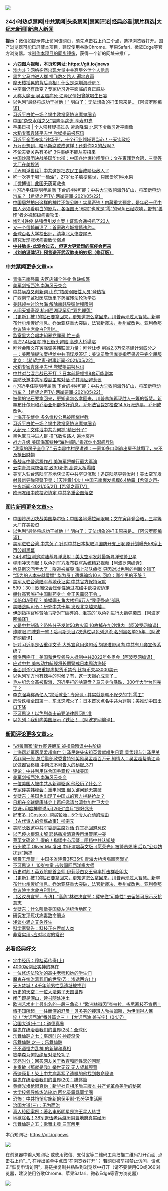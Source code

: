 ![](https://raw.githubusercontent.com/fqnews/bnews/master/64photo/fqnews-qr.jpg)

<div id="tt">
<h3>24小时热点禁闻|<a href="#%E4%B8%AD%E5%85%B1%E7%A6%81%E9%97%BB%E6%9B%B4%E5%A4%9A%E6%96%87%E7%AB%A0">中共禁闻</a>|<a href="#%E5%9B%BE%E7%89%87%E6%96%B0%E9%97%BB%E6%9B%B4%E5%A4%9A%E6%96%87%E7%AB%A0">头条禁闻</a>|<a href="#%E6%96%B0%E9%97%BB%E8%AF%84%E8%AE%BA%E6%9B%B4%E5%A4%9A%E6%96%87%E7%AB%A0">禁闻评论|<a href="#%E5%BF%85%E7%9C%8B%E7%BB%8F%E5%85%B8%E5%A5%BD%E6%96%87">经典必看|<a href="/video.md#%E7%A6%81%E7%89%87%E7%B2%BE%E9%80%89">禁片精选</a>|<a href="https://github.com/fqnews/djy/blob/master/gb/nf1351518.md#1">大纪元新闻</a>|<a href="https://github.com/fqnews/ntdtv/blob/master/gb/prog204.md#1">新唐人新闻</a></h3>
<div><b>提示：</b>微信如提示停止访问该网页，须先点击右上角三个点，选择浏览器打开。国产浏览器可能已屏蔽本项目，建议使用谷歌Chrome、苹果Safari、微软Edge等官方浏览器。或<a href="https://github.com/fqnews/bnews/blob/master/%E5%88%B6%E4%BD%9Cgit%E7%A6%81%E9%97%BB%E9%95%9C%E5%83%8F.md">制作本项目的同步镜像</a>，获得一个新的网址来推广。</div>
<ul>
<li><b><a href="http://d1.bdrive.tk/64.mp4" target="_blank">六四图片视频</a>，本页短网址: https://git.io/jnews</b></li>
<li><a href="/comments/20210522/1551654.md">涉内斗？网络突然出现大量中共高层外泄个人信息</a></li>
<li><a href="/cbnews/20210522/1551752.md">黑色宝马冲进人群 撞飞数名路人 遍地哀声</a></li>
<li><a href="/cbnews/20210522/1551596.md">摩天楼摇晃的背后真相！什么是深圳海砂房？</a></li>
<li><a href="/cnnews/20210522/1551747.md">中南海仍有政变？专家析习近平面临的真正威胁</a></li>
<li><a href="/comments/20210522/1551767.md">人称大魔医 吴孟超病死 江泽民情妇曾献唱生日宴</a></li>
<li><a href="/topimagenews/20210522/1551696.md">以色列“最终将成功干掉他！” 明白了：无法想象的打击原来是...【阿波罗网编译】</a></li>
<li><a href="/cbnews/20210522/1551761.md">习近平白忙一场？揭中欧投资协议魔鬼细节</a></li>
<li><a href="/cbnews/20210522/1551671.md">中国“杂交水稻之父”袁隆平病逝 享寿91岁</a></li>
<li><a href="/baitai/20210522/1551843.md">苹果日报 &#124; 个人崇拜疑搞过头 紧急降温 北京下令撤习近平画像</a></li>
<li><a href="/cbnews/20210522/1551851.md">水稻专家袁隆平去世 党媒提前报死讯</a></li>
<li><a href="/bannedvideo/20210522/1551749.md">习近平全面充实“钱袋子”，十个行业领域要当心！--天钧政经</a></li>
<li><a href="/cnnews/20210522/1551623.md">万万没想到，哈马斯腐败成这样！还剩你XX的战啊？</a></li>
<li><a href="/lifebaike/20210522/1551771.md">不论夫妻关系有多好 3件事绝不能从实招来</a></li>
<li><a href="/topimagenews/20210522/1551799.md">中国炒房团决战美国华尔街；中国各地爆拉闸限电；文在寅拜登会晤，三星等大厂在美投资</a></li>
<li><a href="/ssgc/20210522/1551540.md">〖兲朝浮世绘〗中共这是把农民工当成阶级敌人了</a></li>
<li><a href="/health/20210522/1551597.md">吃一次等于喝“一桶油”，27岁女子脑梗离世，只因爱吃1种水果</a></li>
<li><a href="/ssgc/20210522/1551530.md">〖微博谈〗此国无药可救也</a></li>
<li><a href="/comments/20210522/1551824.md">💥习近平任期明年届满 下台的4种可能；中共大举收购海外矿山，将垄断电动汽车？【希望之声TV-两岸要闻-2021/05/22】</a></li>
<li><a href="/bblog/20210522/1551362.md">中国居然拍出这样的神片还能公映！实属奇迹！内藏重大预言，是年轻一代中国人必须看明白的影片。各强国灭“邪灵”也就是“零”的号角已经吹响，带有“兽印”者必被超级病毒攻击。</a></li>
<li><a href="/cnnews/20210522/1551603.md">惨烈4跌停 杀猪盘引发血案！证监会通报抓了23人</a></li>
<li><a href="/cnnews/20210522/1551829.md">又一个信赖崩溃了：首家政府城投债违约…</a></li>
<li><a href="/comments/20210522/1551675.md">全球百名大学榜出炉，清华北大惨变尾巴</a></li>
<li><a href="/comments/20210522/1551931.md">研究发现冠状病毒致命弱点</a></li>
<li><b><a href="/comments/20200211/1275071.md" target="_blank">中共肺炎-此波会过去，但更大更猛烈的瘟疫会再来</a></b></li>
<li><b><a href="/comments/20200207/1272816.md" target="_blank">《刘伯温碑记》预言避开武汉肺炎的妙招（修订版）</a></b></li>
</ul>
</div>

<div class="catlist">
<h3><a href="/cbnews/" target="_blank">中共禁闻</a><span><a href="/cbnews/" target="_blank" rel="nofollow">更多文章>></a></span></h3>
<ul>
<li><a href="/cbnews/20210523/1552040.md" target="_blank">青海云南强震 灾区店铺全停业 急缺帐篷</a></li>
<li><a href="/comments/20210523/1552030.md" target="_blank">美军剑指西沙.南海风云突变</a></li>
<li><a href="/cbnews/20210523/1552028.md" target="_blank">中共瞒疫又创新词 山东“核酸弱阳性人员”登热搜</a></li>
<li><a href="/cbnews/20210523/1551988.md" target="_blank">广西南宁监狱医院饭里下药摧残法轮功学员</a></li>
<li><a href="/cbnews/20210523/1551978.md" target="_blank">美韩领袖讨论台海 解除南韩导弹射程限制</a></li>
<li><a href="/cbnews/20210523/1551965.md" target="_blank">人间天堂奇观 杭州西湖现罕见“双色睡莲”</a></li>
<li><a href="/comments/20210523/1551953.md" target="_blank">【更新】被T的钻石要拿回来，更知道怎么拿回来，川普再现过人智慧。新罕布什尔州传好消息。乔治亚获重大突破，法官新裁决，乔州或改色。亚利桑那参议院主席收白F信封。</a></li>
<li><a href="/cbnews/20210522/1551940.md" target="_blank">监室里大合唱才知邪党罪恶 忙三退</a></li>
<li><a href="/cbnews/20210522/1551861.md" target="_blank">青海7.4级强震 市民街头避险 高速大桥塌陷</a></li>
<li><a href="/comments/20210522/1551860.md" target="_blank">拜登会晤文在寅强调美韩联盟力量；拜登让步 削减2.3万亿基建计划四分之一；美两院提法案拒给中共间谍发签证；美议员致信库克指苹果近乎完全屈服北京；【希望之声-时事新闻-2021/05/22】</a></li>
<li><a href="/cbnews/20210522/1551851.md" target="_blank">水稻专家袁隆平去世 党媒提前报死讯</a></li>
<li><a href="/cbnews/20210522/1551839.md" target="_blank">中共对台混合战已开打 ？日本前将领提8套可能剧本</a></li>
<li><a href="/cbnews/20210522/1551826.md" target="_blank">美防长邀中共军委副主席对话 许其亮回避惹议</a></li>
<li><a href="/comments/20210522/1551824.md" target="_blank">💥习近平任期明年届满 下台的4种可能；中共大举收购海外矿山，将垄断电动汽车？【希望之声TV-两岸要闻-2021/05/22】</a></li>
<li><a href="/comments/20210522/1551816.md" target="_blank">被偷的钻石要拿回来，更知道怎么拿回来，川普总统再现胜人一筹的智慧。新罕布什尔州和乔治亚州都传好消息。乔州法官裁定检查14.5万张选票，乔州或改色。</a></li>
<li><a href="/cbnews/20210522/1551777.md" target="_blank">上海开花博会 多名维权公民被围堵拦截</a></li>
<li><a href="/cbnews/20210522/1551761.md" target="_blank">习近平白忙一场？揭中欧投资协议魔鬼细节</a></li>
<li><a href="/cbnews/20210522/1551753.md" target="_blank">大纪元：文件泄中共为何抓“精日分子”</a></li>
<li><a href="/cbnews/20210522/1551752.md" target="_blank">黑色宝马冲进人群 撞飞数名路人 遍地哀声</a></li>
<li><a href="/cbnews/20210522/1551716.md" target="_blank">战力升级 美国海军特种“海豹部队”乘迷你小潜舰登陆</a></li>
<li><a href="/cbnews/20210522/1551704.md" target="_blank">“我家的房子全倒了” 云南震中村民讲述：一家10多口刚逃出房子就塌了，来不及抢出财物</a></li>
<li><a href="/cbnews/20210522/1551688.md" target="_blank">备战与中俄远程作战 美海军将举行最大军演</a></li>
<li><a href="/cbnews/20210522/1551687.md" target="_blank">云南青海深夜强震 致30死伤 高速大桥塌陷</a></li>
<li><a href="/comments/20210522/1551682.md" target="_blank">美军入驻台湾陆军基地获证实中共罕见沉默！追踪陆基导弹发射！美太空军发射最新导弹预警卫星；1天连震14次！中国云南爆发规模6.4地震【希望之声-午夜新闻-2021/05/21】【希望之声TV】</a></li>
<li><a href="/cbnews/20210522/1551673.md" target="_blank">欧洲冻结中欧投资协定 中共多重企图落空</a></li>

</ul>
</div>
<div class="catlist">
<h3><a href="/topimagenews/" target="_blank">图片新闻</a><span><a href="/topimagenews/" target="_blank" rel="nofollow">更多文章>></a></span></h3>
<ul>
<li><a href="/topimagenews/20210522/1551799.md" target="_blank">中国炒房团决战美国华尔街；中国各地爆拉闸限电；文在寅拜登会晤，三星等大厂在美投资</a></li>
<li><a href="/topimagenews/20210522/1551696.md" target="_blank">以色列“最终将成功干掉他！” 明白了：无法想象的打击原来是&#8230;【阿波罗网编译】</a></li>
<li><a href="/topimagenews/20210521/1551152.md" target="_blank">美军进驻台湾 中共怂了 针对中共日本拟取消国防开支上限 原计划曝光58家上市公司黑幕</a></li>
<li><a href="/topimagenews/20210521/1551038.md" target="_blank">24小时监测追踪陆基导弹发射！美太空军发射最新导弹预警卫星</a></li>
<li><a href="/topimagenews/20210521/1550979.md" target="_blank">弹雨冲天而起！以色列军方发布铁穹系统精彩视频【阿波罗网编译】</a></li>
<li><a href="/topimagenews/20210521/1550881.md" target="_blank">哈马斯这回亏大了：隧道被摧毁 海上部队瘫痪 只因对以色列的判断全错了</a></li>
<li><a href="/topimagenews/20210521/1550880.md" target="_blank">“华为的人本来就爱嫖” 华为员工遭爆骗炮10人 回呛：哪个男的不脏？</a></li>
<li><a href="/topimagenews/20210521/1550688.md" target="_blank">美军入驻台湾陆军基地获证实 中共官方保持沉默</a></li>
<li><a href="/topimagenews/20210521/1550640.md" target="_blank">599：30！欧洲议会压倒性通过冻结中欧投资协定</a></li>
<li><a href="/topimagenews/20210520/1550584.md" target="_blank">朝鲜高官施打中国制药身亡 金正恩震怒下令…</a></li>
<li><a href="/topimagenews/20210520/1550302.md" target="_blank">10倍CIA密探？ 美媒曝五角大楼拥6万人“秘密卧底”部队</a></li>
<li><a href="/topimagenews/20210520/1550301.md" target="_blank">美陆战队司令：研究中共十年 发现北京越来越…</a></li>
<li><a href="/topimagenews/20210520/1550150.md" target="_blank">伊朗指挥官称赞哈马斯对”“破碎的、沮丧的”以色列进行火箭弹袭击 【阿波罗网编译】</a></li>
<li><a href="/topimagenews/20210519/1549605.md" target="_blank">又是中共制造？恐怖分子发射50枚火箭 10枚掉在加沙境内 【阿波罗网编译】</a></li>
<li><a href="/topimagenews/20210519/1549591.md" target="_blank">炸瞎眼 四肢剩一臂！哈马斯头目7次逃过以色列追杀 名列黑名单25年 【阿波罗网编译】</a></li>
<li><a href="/topimagenews/20210519/1549524.md" target="_blank">针对习近平是否重评文革 大外宣竟用这句话 胡锡进带风向 中共有几套宣传系统？</a></li>
<li><a href="/topimagenews/20210519/1549350.md" target="_blank">佩洛西呼吁：美国和世界领导人抵制中共2022年冬奥会【阿波罗网编译】</a></li>
<li><a href="/topimagenews/20210519/1549228.md" target="_blank">应对中共 美核动力航舰将长期警戒日本周边海域</a></li>
<li><a href="/topimagenews/20210518/1549110.md" target="_blank">全面封杀?大陆重提虚拟货币禁令 比特币失43000美元</a></li>
<li><a href="/topimagenews/20210518/1548857.md" target="_blank">以色列军方也有棘手的时候？有，这一天担心成真了…</a></li>
<li><a href="/topimagenews/20210518/1548658.md" target="_blank">毛左纪念文革被取消，习近平打的啥算盘？马云身价暴跌，300年大学为何完了？</a></li>
<li><a href="/topimagenews/20210518/1548437.md" target="_blank">李克强喜称两亿人“灵活就业” 专家讽 : 其实就是朝不保夕的“打零工”</a></li>
<li><a href="/topimagenews/20210517/1548236.md" target="_blank">房价跌幅全国第一，东北这城火了；日本首次点名中共为罪魁；美推动中国出口下降</a></li>
<li><a href="/topimagenews/20210517/1548134.md" target="_blank">不可思议！以色列袭击前要法律顾问批准</a></li>
<li><a href="/topimagenews/20210517/1547999.md" target="_blank">以色列：我们向美国展示了铁证！ 【阿波罗网编译】</a></li>

</ul>
</div>
<div class="catlist">
<h3><a href="/comments/" target="_blank">新闻评论</a><span><a href="/comments/" target="_blank" rel="nofollow">更多文章>></a></span></h3>
<ul>
<li><a href="/comments/20210523/1552043.md" target="_blank">“战狼画家”新作网评翻车 被指像暗讽中共阶级</a></li>
<li><a href="/comments/20210523/1552032.md" target="_blank">上海帮老军医吴孟超病亡 江泽民姘头宋祖英曾献唱生日宴 吴孟超与江泽民关系非同一般 总后勤部政委曾特别奖励吴孟超百万元 知情人：吴孟超帮助江泽民做器官移植 中南海不可告人的秘密_371</a></li>
<li><a href="/comments/20210523/1552031.md" target="_blank">评论：中共利用联合国争霸权 挑战美国</a></li>
<li><a href="/comments/20210523/1552030.md" target="_blank">美军剑指西沙.南海风云突变</a></li>
<li><a href="/comments/20210523/1552026.md" target="_blank">一位美国人被中共从新疆驱逐 他经历了什么？</a></li>
<li><a href="/comments/20210523/1552025.md" target="_blank">专家评美韩峰会：重申同盟 但关键问题无突破</a></li>
<li><a href="/comments/20210523/1552020.md" target="_blank">戈壁东：美国也出现了中国式的官方拦路抢劫？</a></li>
<li><a href="/comments/20210523/1552018.md" target="_blank">日相在全球健康峰会上再吁邀请台湾参加世卫大会</a></li>
<li><a href="/comments/20210523/1552017.md" target="_blank">惊讶~印度神童说5月26日“血月”是好兆头</a></li>
<li><a href="/comments/20210523/1552010.md" target="_blank">好市多（Costco）购买轮胎，5个令人心动的理由</a></li>
<li><a href="/comments/20210523/1552007.md" target="_blank">【古代诗人的修炼故事】柳宗元</a></li>
<li><a href="/comments/20210523/1552006.md" target="_blank">美防长数邀中共军委副主席对话 许其亮回避惹议</a></li>
<li><a href="/comments/20210523/1552005.md" target="_blank">以巴停火根源未解 耶路撒冷清真寺再爆警民冲突</a></li>
<li><a href="/comments/20210523/1551981.md" target="_blank">蔡英文确诊？ 假的！指挥中心示警：阻挡中共认知战</a></li>
<li><a href="/comments/20210523/1551971.md" target="_blank">街头歌手 Oliver Ma 复出 中环演唱英文版《愿荣光》被警员熄咪 后以“公众妨扰罪”拘捕</a></li>
<li><a href="/comments/20210523/1551970.md" target="_blank">强震无示警！ 中国多省连震3死35伤 青海大桥垮塌画面曝光</a></li>
<li><a href="/comments/20210523/1551955.md" target="_blank">不可思议！ 10岁神童 击败国际西洋棋大师</a></li>
<li><a href="/comments/20210523/1551954.md" target="_blank">历史时刻！英双航舰首会师 伊莉莎白女王号率打击群赴印太</a></li>
<li><a href="/comments/20210523/1551953.md" target="_blank">【更新】被T的钻石要拿回来，更知道怎么拿回来，川普再现过人智慧。新罕布什尔州传好消息。乔治亚获重大突破，法官新裁决，乔州或改色。亚利桑那参议院主席收白F信封。</a></li>
<li><a href="/comments/20210523/1551945.md" target="_blank">【区议员宣誓．专访】“高危”林进决宣誓：冀守住“可能性” 去留皆可展示反抗意志</a></li>
<li><a href="/comments/20210523/1551944.md" target="_blank">戈壁东：什么叫做美国极左派统治地区？</a></li>
<li><a href="/comments/20210522/1551931.md" target="_blank">研究发现冠状病毒致命弱点</a></li>
<li><a href="/comments/20210522/1551930.md" target="_blank">浅谈小满之艾灸养生</a></li>
<li><a href="/comments/20210522/1551929.md" target="_blank">科学家警告：科技正在吞噬人类</a></li>
<li><a href="/comments/20210522/1551928.md" target="_blank">非常实用~应对地震的常识</a></li>

</ul>
</div>

<div class="catlist">
<h3>必看经典好文</h3>
<ul>
<li><a href="/tculture/xiulian/20151104/467495.md" target="_blank">定中经历：穆桂英传奇(上)</a></li>
<li><a href="/lifebaike/20201113/1430218.md" target="_blank">4000案例证实神的存在</a></li>
<li><a href="/cbnews/20200702/1354550.md" target="_blank">一位修炼法轮功的高中老师和她的学生们</a></li>
<li><a href="/topimagenews/20180527/948369.md" target="_blank">魔鬼在统治着我们的世界(7)：渗透西方(上)</a></li>
<li><a href="/ccpdope/20181219/1049286.md" target="_blank">天火焚城！4千年前男性乱遗址被找到</a></li>
<li><a href="/tculture/20121025/73067.md" target="_blank">历史的天空：一位大法弟子天国世界</a></li>
<li><a href="/tculture/20200803/1373949.md" target="_blank">闭门即是深山，读书随处净土</a></li>
<li><a href="/bannedvideo/20210418/1528557.md" target="_blank">欧洲艺术史上最出名的一段三角恋！“欧洲林徽因”克拉拉，拣尽寒枝不肯栖！情不知所起，一往而深的舒曼！贝多芬的接班人勃拉姆斯，为伊消得人憔悴！“大话西油”番外篇之三！【大话西油 姜光宇】(04.17）</a></li>
<li><a href="/cbnews/20180318/916241.md" target="_blank">治国大道(十二)：道德真鉴</a></li>
<li><a href="/comments/20181017/1014654.md" target="_blank">魔鬼在统治着我们的世界(25)：全球化</a></li>
<li><a href="/tculture/20190101/792550.md" target="_blank">乐舞仙踪之七：巫风时兴 神迹渐没</a></li>
<li><a href="/tculture/20170710/789533.md" target="_blank">乐舞仙踪 之一：乐舞仙踪</a></li>
<li><a href="/comments/20190427/1119935.md" target="_blank">子不语怪力乱神 的新解和真相</a></li>
<li><a href="/comments/20210123/1473430.md" target="_blank">钱学森为何拒绝反对法轮功？</a></li>
<li><a href="/cbnews/20200916/1397196.md" target="_blank">天亮时分：回答网友关于教育和同性恋的问题</a></li>
<li><a href="/topimagenews/20170331/738673.md" target="_blank">关贵敏《那就是我》举世无双 无人望其项背</a></li>
<li><a href="/topimagenews/20210131/1478453.md" target="_blank">奇迹康复！染上中共病毒写了遗嘱的他找到救命秘诀</a></li>
<li><a href="/comments/20180725/976787.md" target="_blank">魔鬼在统治着我们的世界(20)：媒体篇</a></li>
<li><a href="/lifebaike/20180921/1001174.md" target="_blank">黄继光堵枪眼真伪：新华社自相矛盾三版本 共产党革命美学的秘密</a></li>
<li><a href="/cbnews/20210517/1548104.md" target="_blank">大学校领导修炼法轮功 回忆录震烁同学圈</a></li>
<li><a href="/baitai/20200711/1359005.md" target="_blank">恐怖：中共悄悄实施新的保甲制-15分钟生活圈</a></li>
<li><a href="/cbnews/20180309/912114.md" target="_blank">治国大道(三)：无为而治</a></li>
<li><a href="/comments/20200523/1332915.md" target="_blank">真人轮回案例：著名电影明星是海王星人转世</a></li>
<li><a href="/cbnews/20200531/1337381.md" target="_blank">地狱除名！38军退伍老兵游历阴曹地府真实经历</a></li>
<li><a href="/tculture/20170715/791820.md" target="_blank">乐舞仙踪之五：歌舞未竟 三军解甲</a></li>

</ul>
</div>

本页短网址: https://git.io/jnews

![](https://raw.githubusercontent.com/fqnews/bnews/master/64photo/fqnews-qr.jpg)

在浏览器中输入短网址 或使用微信、支付宝等二维码工具扫描二维码打开页面, 点击右上角"...", 在弹出菜单中点击“在浏览器打开”； 若网页被举报禁止访问，请点击“恢复申请访问”，将链接复制并粘贴到浏览器中打开（请不要使用QQ或360浏览器，建议使用谷歌Chrome、苹果Safari、微软Edge等官方浏览器）

![](https://raw.githubusercontent.com/fqnews/bnews/master/64photo/wx.jpg)